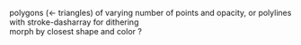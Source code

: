 polygons (<- triangles) of varying number of points and opacity, or polylines with stroke-dasharray for dithering  
morph by closest shape and color ?
